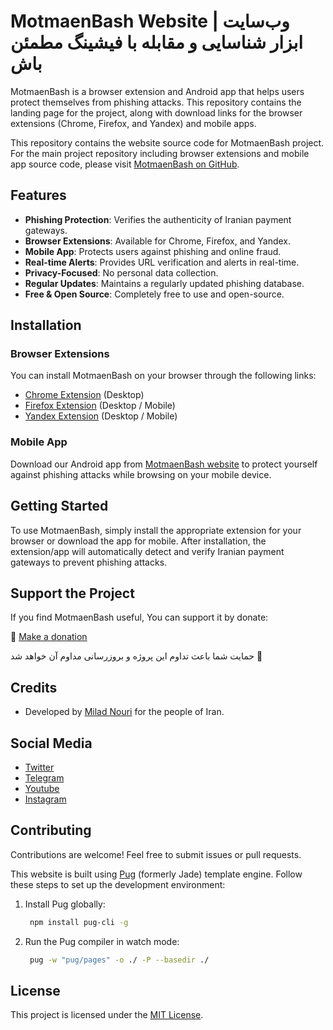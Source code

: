 # MotmaenBash Website | وب‌سایت ابزار شناسایی و مقابله با فیشینگ مطمئن باش

MotmaenBash is a browser extension and Android app that helps users protect themselves from phishing attacks. This repository contains the landing page for the project, along with download links for the browser extensions (Chrome, Firefox, and Yandex) and mobile apps.


This repository contains the website source code for MotmaenBash project. For the main project repository including browser extensions and mobile app source code, please visit [MotmaenBash on GitHub](https://github.com/miladnouri/motmaenbash).

## Features
- **Phishing Protection**: Verifies the authenticity of Iranian payment gateways.
- **Browser Extensions**: Available for Chrome, Firefox, and Yandex.
- **Mobile App**: Protects users against phishing and online fraud.
- **Real-time Alerts**: Provides URL verification and alerts in real-time.
- **Privacy-Focused**: No personal data collection.
- **Regular Updates**: Maintains a regularly updated phishing database.
- **Free & Open Source**: Completely free to use and open-source.

## Installation

### Browser Extensions

You can install MotmaenBash on your browser through the following links:

- [Chrome Extension](https://chrome.google.com/webstore/detail/motmaenbash-%D9%85%D8%B7%D9%85%D8%A6%D9%86-%D8%A8%D8%A7%D8%B4/efhpmpdbeaganelnekhbffjphahncbgn?hl=fa) (Desktop)
- [Firefox Extension](https://addons.mozilla.org/en-US/firefox/addon/motmaenbash-%D9%85%D8%B7%D9%85%D8%A6%D9%86-%D8%A8%D8%A7%D8%B4/) (Desktop / Mobile)
- [Yandex Extension](https://chrome.google.com/webstore/detail/motmaenbash-%D9%85%D8%B7%D9%85%D8%A6%D9%86-%D8%A8%D8%A7%D8%B4/efhpmpdbeaganelnekhbffjphahncbgn?hl=fa) (Desktop / Mobile)

### Mobile App
Download our Android app from [MotmaenBash website](https://motmaenbash.ir/#android-app) to protect yourself against phishing attacks while browsing on your mobile device.

## Getting Started

To use MotmaenBash, simply install the appropriate extension for your browser or download the app for mobile. After installation, the extension/app will automatically detect and verify Iranian payment gateways to prevent phishing attacks.

## Support the Project

If you find MotmaenBash useful, You can support it by donate:

💝 [Make a donation](https://milad.nu/page/donate)

حمایت شما باعث تداوم این پروژه و بروزرسانی مداوم آن خواهد شد 💝


## Credits

- Developed by [Milad Nouri](https://milad.nu) for the people of Iran.

## Social Media

- [Twitter](https://twitter.com/miladnu)
- [Telegram](https://t.me/miladnourichannel)
- [Youtube](https://youtube.com/miladnu)
- [Instagram](https://instagram.com/milad_nouri)




## Contributing
Contributions are welcome! Feel free to submit issues or pull requests.

This website is built using [Pug](https://pugjs.org/) (formerly Jade) template engine. Follow these steps to set up the development environment:


1. Install Pug globally:
   ```bash
    npm install pug-cli -g

2. Run the Pug compiler in watch mode:
   ```bash
    pug -w "pug/pages" -o ./ -P --basedir ./

## License

This project is licensed under the [MIT License](LICENSE).